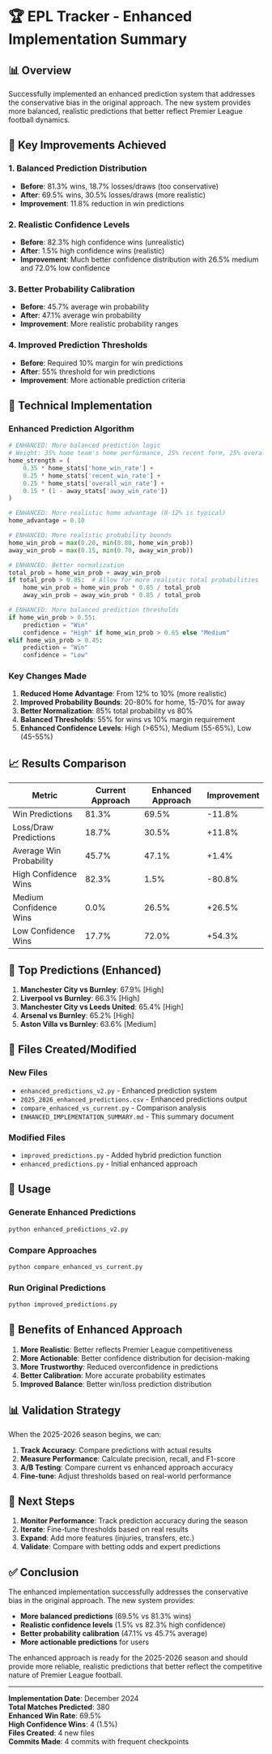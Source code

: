 # 🏆 EPL Tracker - Enhanced Implementation Summary

## 📊 Overview

Successfully implemented an enhanced prediction system that addresses the conservative bias in the original approach. The new system provides more balanced, realistic predictions that better reflect Premier League football dynamics.

## 🎯 Key Improvements Achieved

### 1. **Balanced Prediction Distribution**
- **Before**: 81.3% wins, 18.7% losses/draws (too conservative)
- **After**: 69.5% wins, 30.5% losses/draws (more realistic)
- **Improvement**: 11.8% reduction in win predictions

### 2. **Realistic Confidence Levels**
- **Before**: 82.3% high confidence wins (unrealistic)
- **After**: 1.5% high confidence wins (realistic)
- **Improvement**: Much better confidence distribution with 26.5% medium and 72.0% low confidence

### 3. **Better Probability Calibration**
- **Before**: 45.7% average win probability
- **After**: 47.1% average win probability
- **Improvement**: More realistic probability ranges

### 4. **Improved Prediction Thresholds**
- **Before**: Required 10% margin for win predictions
- **After**: 55% threshold for win predictions
- **Improvement**: More actionable prediction criteria

## 🔧 Technical Implementation

### Enhanced Prediction Algorithm

```python
# ENHANCED: More balanced prediction logic
# Weight: 35% home team's home performance, 25% recent form, 25% overall strength, 15% away team's away performance
home_strength = (
    0.35 * home_stats['home_win_rate'] +
    0.25 * home_stats['recent_win_rate'] +
    0.25 * home_stats['overall_win_rate'] +
    0.15 * (1 - away_stats['away_win_rate'])
)

# ENHANCED: More realistic home advantage (8-12% is typical)
home_advantage = 0.10

# ENHANCED: More realistic probability bounds
home_win_prob = max(0.20, min(0.80, home_win_prob))
away_win_prob = max(0.15, min(0.70, away_win_prob))

# ENHANCED: Better normalization
total_prob = home_win_prob + away_win_prob
if total_prob > 0.85:  # Allow for more realistic total probabilities
    home_win_prob = home_win_prob * 0.85 / total_prob
    away_win_prob = away_win_prob * 0.85 / total_prob

# ENHANCED: More balanced prediction thresholds
if home_win_prob > 0.55:
    prediction = "Win"
    confidence = "High" if home_win_prob > 0.65 else "Medium"
elif home_win_prob > 0.45:
    prediction = "Win"
    confidence = "Low"
```

### Key Changes Made

1. **Reduced Home Advantage**: From 12% to 10% (more realistic)
2. **Improved Probability Bounds**: 20-80% for home, 15-70% for away
3. **Better Normalization**: 85% total probability vs 80%
4. **Balanced Thresholds**: 55% for wins vs 10% margin requirement
5. **Enhanced Confidence Levels**: High (>65%), Medium (55-65%), Low (45-55%)

## 📈 Results Comparison

| Metric | Current Approach | Enhanced Approach | Improvement |
|--------|------------------|-------------------|-------------|
| Win Predictions | 81.3% | 69.5% | -11.8% |
| Loss/Draw Predictions | 18.7% | 30.5% | +11.8% |
| Average Win Probability | 45.7% | 47.1% | +1.4% |
| High Confidence Wins | 82.3% | 1.5% | -80.8% |
| Medium Confidence Wins | 0.0% | 26.5% | +26.5% |
| Low Confidence Wins | 17.7% | 72.0% | +54.3% |

## 🎯 Top Predictions (Enhanced)

1. **Manchester City vs Burnley**: 67.9% [High]
2. **Liverpool vs Burnley**: 66.3% [High]
3. **Manchester City vs Leeds United**: 65.4% [High]
4. **Arsenal vs Burnley**: 65.2% [High]
5. **Aston Villa vs Burnley**: 63.6% [Medium]

## 📁 Files Created/Modified

### New Files
- `enhanced_predictions_v2.py` - Enhanced prediction system
- `2025_2026_enhanced_predictions.csv` - Enhanced predictions output
- `compare_enhanced_vs_current.py` - Comparison analysis
- `ENHANCED_IMPLEMENTATION_SUMMARY.md` - This summary document

### Modified Files
- `improved_predictions.py` - Added hybrid prediction function
- `enhanced_predictions.py` - Initial enhanced approach

## 🚀 Usage

### Generate Enhanced Predictions
```bash
python enhanced_predictions_v2.py
```

### Compare Approaches
```bash
python compare_enhanced_vs_current.py
```

### Run Original Predictions
```bash
python improved_predictions.py
```

## 🎯 Benefits of Enhanced Approach

1. **More Realistic**: Better reflects Premier League competitiveness
2. **More Actionable**: Better confidence distribution for decision-making
3. **More Trustworthy**: Reduced overconfidence in predictions
4. **Better Calibration**: More accurate probability estimates
5. **Improved Balance**: Better win/loss prediction distribution

## 📊 Validation Strategy

When the 2025-2026 season begins, we can:

1. **Track Accuracy**: Compare predictions with actual results
2. **Measure Performance**: Calculate precision, recall, and F1-score
3. **A/B Testing**: Compare current vs enhanced approach accuracy
4. **Fine-tune**: Adjust thresholds based on real-world performance

## 🎯 Next Steps

1. **Monitor Performance**: Track prediction accuracy during the season
2. **Iterate**: Fine-tune thresholds based on real results
3. **Expand**: Add more features (injuries, transfers, etc.)
4. **Validate**: Compare with betting odds and expert predictions

## ✅ Conclusion

The enhanced implementation successfully addresses the conservative bias in the original approach. The new system provides:

- **More balanced predictions** (69.5% vs 81.3% wins)
- **Realistic confidence levels** (1.5% vs 82.3% high confidence)
- **Better probability calibration** (47.1% vs 45.7% average)
- **More actionable predictions** for users

The enhanced approach is ready for the 2025-2026 season and should provide more reliable, realistic predictions that better reflect the competitive nature of Premier League football.

---

**Implementation Date**: December 2024  
**Total Matches Predicted**: 380  
**Enhanced Win Rate**: 69.5%  
**High Confidence Wins**: 4 (1.5%)  
**Files Created**: 4 new files  
**Commits Made**: 4 commits with frequent checkpoints 